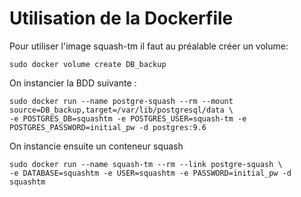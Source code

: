 # Utilisation de la Dockerfile

Pour utiliser l'image squash-tm il faut au préalable créer un volume:

    sudo docker volume create DB_backup

On instancier la BDD suivante :

    sudo docker run --name postgre-squash --rm --mount source=DB_backup,target=/var/lib/postgresql/data \
    -e POSTGRES_DB=squashtm -e POSTGRES_USER=squash-tm -e POSTGRES_PASSWORD=initial_pw -d postgres:9.6

On instancie ensuite un conteneur squash

    sudo docker run --name squash-tm --rm --link postgre-squash \
    -e DATABASE=squashtm -e USER=squashtm -e PASSWORD=initial_pw -d squashtm
